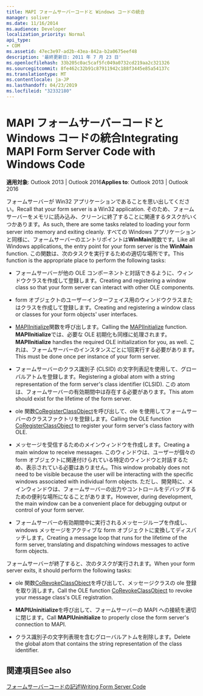 ```yaml
---
title: MAPI フォームサーバーコードと Windows コードの統合
manager: soliver
ms.date: 11/16/2014
ms.audience: Developer
localization_priority: Normal
api_type:
- COM
ms.assetid: 47ec3e97-ad2b-43ea-842a-b2a0675eef48
description: '最終更新日: 2011 年 7 月 23 日'
ms.openlocfilehash: 33b205c0ac5caf5fc049a0732cd219aa2c321326
ms.sourcegitcommit: 8fe462c32b91c87911942c188f3445e85a54137c
ms.translationtype: MT
ms.contentlocale: ja-JP
ms.lasthandoff: 04/23/2019
ms.locfileid: "32332180"
---
```

# <a name="integrating-mapi-form-server-code-with-windows-code"></a><span data-ttu-id="7fcd1-103">MAPI フォームサーバーコードと Windows コードの統合</span><span class="sxs-lookup"><span data-stu-id="7fcd1-103">Integrating MAPI Form Server Code with Windows Code</span></span>

  
  
<span data-ttu-id="7fcd1-104">**適用対象**: Outlook 2013 | Outlook 2016</span><span class="sxs-lookup"><span data-stu-id="7fcd1-104">**Applies to**: Outlook 2013 | Outlook 2016</span></span> 
  
<span data-ttu-id="7fcd1-105">フォームサーバーが Win32 アプリケーションであることを思い出してください。</span><span class="sxs-lookup"><span data-stu-id="7fcd1-105">Recall that your form server is a Win32 application.</span></span> <span data-ttu-id="7fcd1-106">そのため、フォームサーバーをメモリに読み込み、クリーンに終了することに関連するタスクがいくつかあります。</span><span class="sxs-lookup"><span data-stu-id="7fcd1-106">As such, there are some tasks related to loading your form server into memory and exiting cleanly.</span></span> <span data-ttu-id="7fcd1-107">すべての Windows アプリケーションと同様に、フォームサーバーのエントリポイントは**WinMain**関数です。</span><span class="sxs-lookup"><span data-stu-id="7fcd1-107">Like all Windows applications, the entry point for your form server is the **WinMain** function.</span></span> <span data-ttu-id="7fcd1-108">この関数は、次のタスクを実行するための適切な場所です。</span><span class="sxs-lookup"><span data-stu-id="7fcd1-108">This function is the appropriate place to perform the following tasks:</span></span> 
  
- <span data-ttu-id="7fcd1-109">フォームサーバーが他の OLE コンポーネントと対話できるように、ウィンドウクラスを作成して登録します。</span><span class="sxs-lookup"><span data-stu-id="7fcd1-109">Creating and registering a window class so that your form server can interact with other OLE components.</span></span>
    
- <span data-ttu-id="7fcd1-110">form オブジェクトのユーザーインターフェイス用のウィンドウクラスまたはクラスを作成して登録します。</span><span class="sxs-lookup"><span data-stu-id="7fcd1-110">Creating and registering a window class or classes for your form objects' user interfaces.</span></span>
    
- <span data-ttu-id="7fcd1-111">[MAPIInitialize](mapiinitialize.md)関数を呼び出します。</span><span class="sxs-lookup"><span data-stu-id="7fcd1-111">Calling the [MAPIInitialize](mapiinitialize.md) function.</span></span> <span data-ttu-id="7fcd1-112">**MAPIInitialize**では、必要な OLE 初期化も同様に処理されます。</span><span class="sxs-lookup"><span data-stu-id="7fcd1-112">**MAPIInitialize** handles the required OLE initialization for you, as well.</span></span> <span data-ttu-id="7fcd1-113">これは、フォームサーバーのインスタンスごとに1回実行する必要があります。</span><span class="sxs-lookup"><span data-stu-id="7fcd1-113">This must be done once per instance of your form server.</span></span> 
    
- <span data-ttu-id="7fcd1-114">フォームサーバーのクラス識別子 (CLSID) の文字列表記を使用して、グローバルアトムを登録します。</span><span class="sxs-lookup"><span data-stu-id="7fcd1-114">Registering a global atom with a string representation of the form server's class identifier (CLSID).</span></span> <span data-ttu-id="7fcd1-115">この atom は、フォームサーバーの有効期間中は存在する必要があります。</span><span class="sxs-lookup"><span data-stu-id="7fcd1-115">This atom should exist for the lifetime of the form server.</span></span>
    
- <span data-ttu-id="7fcd1-116">ole 関数[CoRegisterClassObject](https://msdn.microsoft.com/library/ms693407.aspx)を呼び出して、ole を使用してフォームサーバーのクラスファクトリを登録します。</span><span class="sxs-lookup"><span data-stu-id="7fcd1-116">Calling the OLE function [CoRegisterClassObject](https://msdn.microsoft.com/library/ms693407.aspx) to register your form server's class factory with OLE.</span></span> 
    
- <span data-ttu-id="7fcd1-117">メッセージを受信するためのメインウィンドウを作成します。</span><span class="sxs-lookup"><span data-stu-id="7fcd1-117">Creating a main window to receive messages.</span></span> <span data-ttu-id="7fcd1-118">このウィンドウは、ユーザーが個々の form オブジェクトに関連付けられている特定のウィンドウと対話するため、表示されている必要はありません。</span><span class="sxs-lookup"><span data-stu-id="7fcd1-118">This window probably does not need to be visible because the user will be interacting with the specific windows associated with individual form objects.</span></span> <span data-ttu-id="7fcd1-119">ただし、開発時に、メインウィンドウは、フォームサーバーの出力やコントロールをデバッグするための便利な場所になることがあります。</span><span class="sxs-lookup"><span data-stu-id="7fcd1-119">However, during development, the main window can be a convenient place for debugging output or control of your form server.</span></span>
    
- <span data-ttu-id="7fcd1-120">フォームサーバーの有効期間中に実行されるメッセージループを作成し、windows メッセージをアクティブな form オブジェクトに変換してディスパッチします。</span><span class="sxs-lookup"><span data-stu-id="7fcd1-120">Creating a message loop that runs for the lifetime of the form server, translating and dispatching windows messages to active form objects.</span></span>
    
<span data-ttu-id="7fcd1-121">フォームサーバーが終了すると、次のタスクが実行されます。</span><span class="sxs-lookup"><span data-stu-id="7fcd1-121">When your form server exits, it should perform the following tasks:</span></span>
  
- <span data-ttu-id="7fcd1-122">ole 関数[CoRevokeClassObject](https://msdn.microsoft.com/library/ms688650%28VS.85%29.aspx)を呼び出して、メッセージクラスの ole 登録を取り消します。</span><span class="sxs-lookup"><span data-stu-id="7fcd1-122">Call the OLE function [CoRevokeClassObject](https://msdn.microsoft.com/library/ms688650%28VS.85%29.aspx) to revoke your message class's OLE registration.</span></span> 
    
- <span data-ttu-id="7fcd1-123">**MAPIUninitialize**を呼び出して、フォームサーバーの MAPI への接続を適切に閉じます。</span><span class="sxs-lookup"><span data-stu-id="7fcd1-123">Call **MAPIUninitialize** to properly close the form server's connection to MAPI.</span></span> 
    
- <span data-ttu-id="7fcd1-124">クラス識別子の文字列表現を含むグローバルアトムを削除します。</span><span class="sxs-lookup"><span data-stu-id="7fcd1-124">Delete the global atom that contains the string representation of the class identifier.</span></span>
    
## <a name="see-also"></a><span data-ttu-id="7fcd1-125">関連項目</span><span class="sxs-lookup"><span data-stu-id="7fcd1-125">See also</span></span>



[<span data-ttu-id="7fcd1-126">フォームサーバーコードの記述</span><span class="sxs-lookup"><span data-stu-id="7fcd1-126">Writing Form Server Code</span></span>](writing-form-server-code.md)

